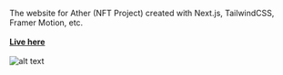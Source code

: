 The website for Ather (NFT Project) created with Next.js, TailwindCSS, Framer Motion, etc.<br><br>
<b>[Live here](https://planetather.io)</b><br><br>
![alt text](https://cdn.discordapp.com/attachments/1115921902599422004/1117790836789366914/Screenshot_2023-06-07_at_5.14.47_PM.png)
